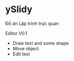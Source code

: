 # ySlidy
Đồ án Lập trình trực quan

Editor V0.1
- Draw text and some shape
- Move object
- Edit text
